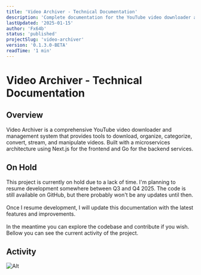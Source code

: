 ```yaml
---
title: 'Video Archiver - Technical Documentation'
description: 'Complete documentation for the YouTube video downloader and archiver with management, categorization, and streaming capabilities.'
lastUpdated: '2025-01-15'
author: 'Fx64b'
status: 'published'
projectSlug: 'video-archiver'
version: '0.1.3.0-BETA'
readTime: '1 min'
---
```


# Video Archiver - Technical Documentation

## Overview

Video Archiver is a comprehensive YouTube video downloader and management system that provides tools to download, organize, categorize, convert, stream, and manipulate videos. Built with a microservices architecture using Next.js for the frontend and Go for the backend services.

## On Hold

This project is currently on hold due to a lack of time. I'm planning to resume development somewhere between Q3 and Q4 2025. The code is still available on GitHub, but there probably won't be any updates until then.
<br /> <br />
Once I resume development, I will update this documentation with the latest features and improvements.
<br /> <br />
In the meantime you can explore the codebase and contribute if you wish. Bellow you can see the current activity of the project.

## Activity

![Alt](https://repobeats.axiom.co/api/embed/885b61cd30b55fb0b9635c6d9c46421f1bdbb262.svg 'Repobeats analytics image')
